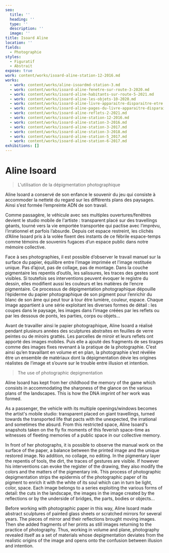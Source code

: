 ```yaml
---
seo:
  title: ''
  heading: ''
  type: ''
  description: ''
  image: ''
title: Isoard Aline
location: ''
fields:
  - Photographie
styles:
  - Figuratif
  - Abstrait
expose: true
work: content/works/isoard-aline-station-12-2016.md
works:
  - work: content/works/aline-isoardmd-station-3.md
  - work: content/works/isoard-aline-fenetre-sur-route-3-2020.md
  - work: content/works/isoard-aline-habitants-sur-route-5-2021.md
  - work: content/works/isoard-aline-les-objets-10-2020.md
  - work: content/works/isoard-aline-livre-apparaitre-disparaitre-etre.md
  - work: content/works/isoard-aline-pages-du-livre-apparaitre-disparaitre-etre.md
  - work: content/works/isoard-aline-reflets-2-2021.md
  - work: content/works/isoard-aline-station-12-2016.md
  - work: content/works/isoard-aline-station-3-2016.md
  - work: content/works/isoard-aline-station-3-2017.md
  - work: content/works/isoard-aline-station-3-2018.md
  - work: content/works/isoard-aline-station-5_2017.md
  - work: content/works/isoard-aline-station-6-2017.md
exhibitions: []
---
```


# Aline Isoard

> L'utilisation de la dépigmentation photographique

Aline Isoard a conservé de son enfance le souvenir du jeu qui consiste à accommoder la netteté du regard sur les différents plans des paysages. Ainsi s’est formée l’empreinte ADN de son travail.

Comme passagère, le véhicule avec ses multiples ouvertures/fenêtres devient le studio mobile de l'artiste : transparent placé sur des travellings géants, tourné vers la vie emportée transportée qui pactise avec l’imprévu, l’irrationnel et parfois l’absurde. Depuis cet espace restreint, les clichés d’Aline Isoard pris à la volée fixent des instants de ce fébrile espace-temps comme témoins de souvenirs fugaces d’un espace public dans notre mémoire collective.

Face à ses photographies, il est possible d’observer le travail manuel sur la surface du papier, équilibre entre l’image imprimée et l’image restituée unique. Pas d’ajout, pas de collage, pas de montage. Dans la couche pigmentaire les repentis d’outils, les salissures, les traces des gestes sont visibles. Si toutefois ses interventions peuvent évoquer le registre du dessin, elles modifient aussi les couleurs et les matières de l’encre pigmentaire. Ce processus de dépigmentation photographique dépouille l’épiderme du papier photographique de son pigment pour l’enrichir du blanc de son âme qui peut tour à tour être lumière, couleur, espace. Chaque image appartient à une série exploitant les diverses formes de détail : les coupes dans le paysage, les images dans l’image créées par les reflets ou par les dessous de ponts, les parties, corps ou objets…

Avant de travailler ainsi le papier photographique, Aline Isoard a réalisé pendant plusieurs années des sculptures abstraites en feuilles de verre peintes ou de miroirs grattés. Les parcelles de miroir et leurs reflets ont apporté des images mobiles. Puis elle a ajouté des fragments de ses tirages comme des images fixes revenant à la pratique de la photographie. C’est ainsi qu’en travaillant en volume et en plan, la photographie s’est révélée être un ensemble de matériaux dont la dépigmentation dévie les origines réalistes de l’image et s’ouvre sur le trouble entre illusion et intention.

> The use of photographic depigmentation

Aline Isoard has kept from her childhood the memory of the game which consists in accommodating the sharpness of the glance on the various plans of the landscapes. This is how the DNA imprint of her work was formed.

As a passenger, the vehicle with its multiple openings/windows becomes the artist's mobile studio: transparent placed on giant travellings, turned towards the transported life that pacts with the unexpected, the irrational and sometimes the absurd. From this restricted space, Aline Isoard's snapshots taken on the fly fix moments of this feverish space-time as witnesses of fleeting memories of a public space in our collective memory.

In front of her photographs, it is possible to observe the manual work on the surface of the paper, a balance between the printed image and the unique restored image. No addition, no collage, no editing. In the pigmentary layer the repentis of tools, the dirt, the traces of gestures are visible. If however his interventions can evoke the register of the drawing, they also modify the colors and the matters of the pigmentary ink. This process of photographic depigmentation strips the epidermis of the photographic paper of its pigment to enrich it with the white of its soul which can in turn be light, color, space. Each image belongs to a series exploiting the various forms of detail: the cuts in the landscape, the images in the image created by the reflections or by the underside of bridges, the parts, bodies or objects...

Before working with photographic paper in this way, Aline Isoard made abstract sculptures of painted glass sheets or scratched mirrors for several years. The pieces of mirror and their reflections brought moving images. Then she added fragments of her prints as still images returning to the practice of photography. Thus, working in volume and plane, photography revealed itself as a set of materials whose depigmentation deviates from the realistic origins of the image and opens onto the confusion between illusion and intention.
